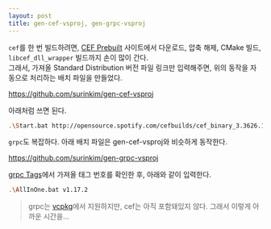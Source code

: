 ```yaml
---
layout: post
title: gen-cef-vsproj, gen-grpc-vsproj
---
```


`cef`를 한 번 빌드하려면, [CEF Prebuilt](http://opensource.spotify.com/cefbuilds/index.html) 사이트에서 다운로드, 압축 해제, CMake 빌드, `libcef_dll_wrapper` 빌드까지 손이 많이 간다.  
그래서, 가져올 Standard Distribution 버전 파일 링크만 입력해주면, 위의 동작을 자동으로 처리하는 배치 파일을 만들었다.

https://github.com/surinkim/gen-cef-vsproj

아래처럼 쓰면 된다.
```bash
.\Start.bat http://opensource.spotify.com/cefbuilds/cef_binary_3.3626.1882.g8926126_windows32.tar.bz2
```

`grpc`도 복잡하다. 아래 배치 파일은 gen-cef-vsproj와 비슷하게 동작한다.

https://github.com/surinkim/gen-grpc-vsproj

[grpc Tags](https://github.com/grpc/grpc/tags)에서 가져올 태그 번호를 확인한 후, 아래와 같이 입력한다.

```bash
.\AllInOne.bat v1.17.2
```

> grpc는 [vcpkg](https://github.com/Microsoft/vcpkg/tree/master/ports)에서 지원하지만, cef는 아직 포함돼있지 않다. 그래서 이렇게 아까운 시간을...